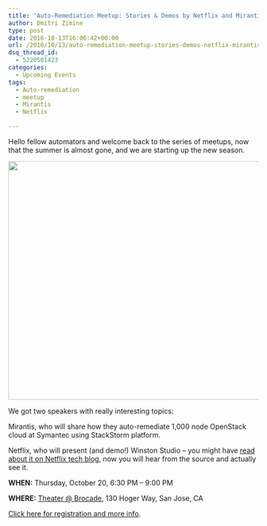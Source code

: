 ```yaml
---
title: 'Auto-Remediation Meetup: Stories & Demos by Netflix and Mirantis'
author: Dmitri Zimine
type: post
date: 2016-10-13T16:06:42+00:00
url: /2016/10/13/auto-remediation-meetup-stories-demos-netflix-mirantis/
dsq_thread_id:
  - 5220501423
categories:
  - Upcoming Events
tags:
  - Auto-remediation
  - meetup
  - Mirantis
  - Netflix

---
```

Hello fellow automators and welcome back to the series of meetups, now that the summer is almost gone, and we are starting up the new season.

<img loading="lazy" src="http://stackstorm.com/wp/wp-content/uploads/2015/06/event-driven-automation-3.png" width="904" height="479" alt="" class="aligncenter size-medium" /> 

We got two speakers with really interesting topics:

Mirantis, who will share how they auto-remediate 1,000 node OpenStack cloud at Symantec using StackStorm platform.

Netflix, who will present (and demo!) Winston Studio &#8211; you might have <a href="http://techblog.netflix.com/2016/08/introducing-winston-event-driven.html" target="_blank">read about it on Netflix tech blog</a>, now you will hear from the source and actually see it.

**WHEN:** Thursday, October 20, 6:30 PM &#8211; 9:00 PM

**WHERE:** <a href="https://maps.google.com/maps?f=q&hl=en&q=130+holger+way%2C+San+Jose%2C+CA%2C+us" target="_blank">Theater @ Brocade</a>, 130 Hoger Way, San Jose, CA

<!--more-->

<a href="https://www.meetup.com/Auto-Remediation-and-Event-Driven-Automation/events/234628846/" target="_blank">Click here for registration and more info</a>.